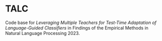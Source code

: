 # TALC
Code base for *Leveraging Multiple Teachers for Test-Time Adaptation of Language-Guided Classifiers* in Findings of the Empirical Methods in Natural Language Processing 2023.
